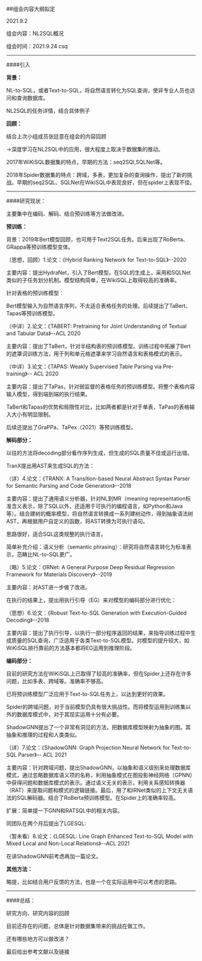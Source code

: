 ##组会内容大纲拟定

2021.9.2

组会内容：NL2SQL概况

组会时间：2021.9.24 csq

---

####引入

**背景：**

NL-to-SQL，或者Text-to-SQL，将自然语言转化为SQL查询，使非专业人员也访问和查询数据库。

NL2SQL的任务详情，结合具体例子

**回顾：**

结合上次小组成员张廷意在组会的内容回顾

->深度学习在NL2SQL中的应用，很大程度上取决于数据集的推动。

2017年WiKiSQL数据集的特点，早期的方法：seq2SQl,SQLNet等。

2018年Spider数据集的特点：跨域，多表，更加复杂的查询操作，提出了新的挑战。早期的seq2SQL、SQLNet在WikiSQL中表现良好，但在spider上表现不佳。

---

####研究现状：

主要集中在编码、解码、结合预训练等方法做改进。

**预训练：**

背景：2019年Bert模型回顾，也可用于Text2SQL任务。后来出现了RoBerta、GRappa等预训练模型变体。

（思想，回顾）1.论文：《Hybrid Ranking Network for Text-to-SQL》--2020

主要内容：提出HydraNet，引入了Bert模型。在SQL的生成上，采用和SQLNet类似的子任务划分机制。模型结构简单，在WikiSQL上取得较高的准确率。

针对表格的预训练模型：

Bert模型输入为自然语言序列，不太适合表格任务的处理。后续提出了TaBert、Tapas等预训练模型。

（中详）2.论文：《TABERT: Pretraining for Joint Understanding of
Textual and Tabular Data》--ACL 2020

主要内容：提出了TaBert，针对半结构表的预训练模型。训练过程中拓展了Bert的遮罩词训练方法，用于列和单元格遮罩来学习自然语言和表格模式的表示。

（中详）3.论文：《TAPAS: Weakly Supervised Table Parsing via Pre-training》-- ACL 2020

主要内容：提出了TaPas，针对弱监督的表格任务的预训练模型。将整个表格内容输入模型，得到端到端的执行结果。

TaBert和Tapas的优势和局限性对比，比如两者都是针对于单表，TaPas的表格输入大小有明显限制。

后续还提出了GraPPa、TaPex（2021）等预训练模型。

**解码部分：**

以往的方法将decoding部分看作序列生成，但生成的SQL质量不佳或运行出错。

TranX提出用AST来生成SQL的方法：

（详）4.论文：《TRANX: A Transition-based Neural Abstract Syntax Parser for Semantic Parsing and Code Generation》--2018

主要内容：提出了通用语义分析器，针对NL到MR（meaning representation标准含义表示，除了SQL以外，还适用于可执行的编程语言，如Python和Java等）。结合建树的概率模型，将自然语言转换成一系列建树动作，得到抽象语法树AST，再根据用户自定义的函数，将AST转换为可执行语句。

思路很好，适合SQL这类规整的执行语言。

简单补充介绍：语义分析（semantic phrasing）：研究将自然语言转化为标准表示，范畴比NL-to-SQL更广。


（略）5.论文：《IRNet: A General Purpose Deep Residual Regression Framework for Materials Discovery》--2019

主要内容：对AST进一步做了改进。

在执行的结果上，提出用执行引导（EG）来对模型的编码部分进行优化：

（思想）6.论文：《Robust Text-to-SQL Generation with Execution-Guided Decoding》--2018

主要内容：提出了执行引导，以执行一部分程序返回的结果，来指导训练过程中生成质量的SQL查询，广泛适用于各类Text-to-SQL模型。对模型的提升较大，如WiKiSQL排行靠前的方法基本都将EG运用到推理阶段。

**编码部分：**

目前的研究方法在WiKiSQL上已取得了较高的准确率，但在Spider上还存在许多问题，比如多表、跨域等。准确率不够高。

已将预训练模型广泛应用于Text-to-SQL任务上，以达到更好的效果。

Spider的跨域问题，对于当前模型仍具有很大挑战性。而将模型运用到训练集以外的数据库模式中，对于其现实运用十分有必要。

ShadowGNN提出了一个非常有洞见的方法，把数据库模型映射为抽象的图。其抽象和推理的过程和人类类似。

（详）7.论文：《ShadowGNN: Graph Projection Neural Network for Text-to-SQL Parser》-- ACL 2021

主要内容：针对跨域问题，提出ShadowGNN，以抽象和语义级别来处理数据库模式，通过忽略数据库语义项的名称，利用抽象模式在图投影神经网络（GPNN）中获得问题和数据库模式的表示。通过语义无关的表示，利用关系感知转换器（RAT）来提取问题和模式的逻辑链接。最后，用了和IRNet类似的上下文无关语法的SQL解码器。结合了RoBerta预训练模型。在Spider上的准确率较高。

扩展：简单提一下GNN和RATSQL中的相关内容。

同团队在两个月后提出了LGESQL:

（暂未看）8.论文：《LGESQL: Line Graph Enhanced Text-to-SQL Model with Mixed Local and Non-Local Relations》--ACL 2021

在讲ShadowGNN前考虑再加一篇论文。

**其他方法：**

略提，比如结合用户反馈的方法，也是一个在实际运用中可以考虑的思路。

---

####总结：

研究方向、研究内容的回顾

目前还存在的问题，总体是针对数据集带来的挑战在做工作。

还有哪些地方可以做改进？

最后给出参考文献以及链接
